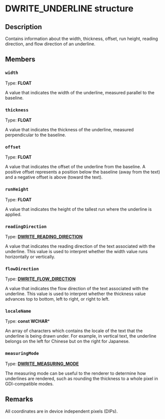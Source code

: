 # DWRITE_UNDERLINE structure

## Description

Contains information about the width, thickness, offset, run height, reading direction, and flow direction of an underline.

## Members

### `width`

Type: **FLOAT**

A value that indicates the width of the underline, measured parallel to the baseline.

### `thickness`

Type: **FLOAT**

A value that indicates the thickness of the underline, measured perpendicular to the baseline.

### `offset`

Type: **FLOAT**

A value that indicates the offset of the underline from the baseline. A positive offset represents a position below the baseline (away from the text) and a negative offset is above (toward the text).

### `runHeight`

Type: **FLOAT**

A value that indicates the height of the tallest run where the underline is applied.

### `readingDirection`

Type: **[DWRITE_READING_DIRECTION](https://learn.microsoft.com/windows/win32/api/dwrite/ne-dwrite-dwrite_reading_direction)**

A value that indicates the reading direction of the text associated with the underline. This value is used to interpret whether the width value runs horizontally or vertically.

### `flowDirection`

Type: **[DWRITE_FLOW_DIRECTION](https://learn.microsoft.com/windows/win32/api/dwrite/ne-dwrite-dwrite_flow_direction)**

A value that indicates the flow direction of the text associated with the underline. This value is used to interpret whether the thickness value advances top to bottom, left to right, or right to left.

### `localeName`

Type: **const WCHAR***

An array of characters which contains the locale of the text that the underline is being drawn under. For example, in vertical text, the underline belongs on the left for Chinese but on the right for Japanese.

### `measuringMode`

Type: **[DWRITE_MEASURING_MODE](https://learn.microsoft.com/windows/win32/api/dcommon/ne-dcommon-dwrite_measuring_mode)**

The measuring mode can be useful to the renderer to determine how underlines are rendered, such as rounding the thickness to a whole pixel in GDI-compatible modes.

## Remarks

All coordinates are in device independent pixels (DIPs).